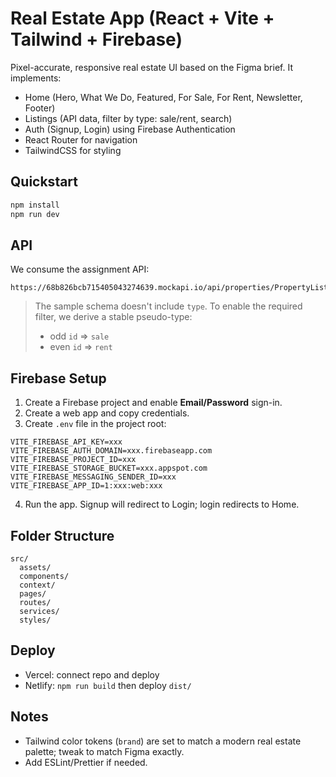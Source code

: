 # Real Estate App (React + Vite + Tailwind + Firebase)

Pixel-accurate, responsive real estate UI based on the Figma brief. It implements:
- Home (Hero, What We Do, Featured, For Sale, For Rent, Newsletter, Footer)
- Listings (API data, filter by type: sale/rent, search)
- Auth (Signup, Login) using Firebase Authentication
- React Router for navigation
- TailwindCSS for styling

## Quickstart
```bash
npm install
npm run dev
```

## API
We consume the assignment API:
```
https://68b826bcb715405043274639.mockapi.io/api/properties/PropertyListing
```
> The sample schema doesn't include `type`. To enable the required filter, we derive a stable pseudo-type:
> - odd `id` => `sale`
> - even `id` => `rent`

## Firebase Setup
1. Create a Firebase project and enable **Email/Password** sign-in.
2. Create a web app and copy credentials.
3. Create `.env` file in the project root:
```
VITE_FIREBASE_API_KEY=xxx
VITE_FIREBASE_AUTH_DOMAIN=xxx.firebaseapp.com
VITE_FIREBASE_PROJECT_ID=xxx
VITE_FIREBASE_STORAGE_BUCKET=xxx.appspot.com
VITE_FIREBASE_MESSAGING_SENDER_ID=xxx
VITE_FIREBASE_APP_ID=1:xxx:web:xxx
```
4. Run the app. Signup will redirect to Login; login redirects to Home.

## Folder Structure
```
src/
  assets/
  components/
  context/
  pages/
  routes/
  services/
  styles/
```

## Deploy
- Vercel: connect repo and deploy
- Netlify: `npm run build` then deploy `dist/`

## Notes
- Tailwind color tokens (`brand`) are set to match a modern real estate palette; tweak to match Figma exactly.
- Add ESLint/Prettier if needed.
